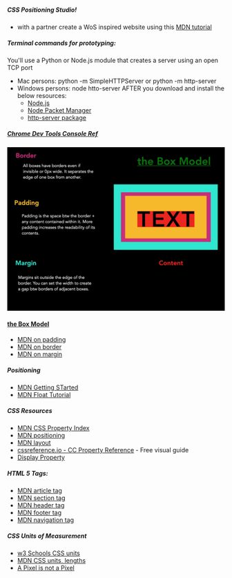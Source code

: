 ##### CSS Positioning Studio!
  * with a partner create a WoS inspired website using this [MDN tutorial](https://developer.mozilla.org/en-US/docs/Learn/CSS/CSS_layout/Positioning)

  ##### Terminal commands for prototyping:
You'll use a Python or Node.js module that creates a server using an open TCP port
* Mac persons: python -m SimpleHTTPServer or python -m http-server
* Windows persons: node htto-server AFTER you download and install the below resources:
  * [Node.js](https://nodejs.org/en/)
  * [Node Packet Manager](https://www.npmjs.com/)
  * [http-server package](https://www.npmjs.com/package/http-server)

##### [Chrome Dev Tools Console Ref](https://developers.google.com/web/tools/chrome-devtools/console/reference)

![theBoxModel](boxModel.png)
#### [the Box Model](https://developer.mozilla.org/en-US/docs/Web/CSS/CSS_Box_Model/Introduction_to_the_CSS_box_model)

* [MDN on padding](https://developer.mozilla.org/en-US/docs/Web/CSS/padding)
* [MDN on border](https://developer.mozilla.org/en-US/docs/Web/CSS/border) 
* [MDN on margin](https://developer.mozilla.org/en-US/docs/Web/CSS/margin)

##### Positioning
* [MDN Getting STarted](https://developer.mozilla.org/en-US/docs/Web/CSS/position)
* [MDN Float Tutorial](https://developer.mozilla.org/en-US/docs/Learn/CSS/CSS_layout/Floats)

##### CSS Resources
* [MDN CSS Property Index](https://developer.mozilla.org/en-US/docs/Web/CSS/Reference)
* [MDN positioning](https://developer.mozilla.org/en-US/docs/Web/CSS/position)
* [MDN layout](https://developer.mozilla.org/en-US/docs/Web/CSS/Reference#layout)
* [cssreference.io - CC Property Reference](https://cssreference.io/) - Free visual guide 
* [Display Property](https://developer.mozilla.org/en-US/docs/Web/CSS/display)

##### HTML 5 Tags:
  * [MDN article tag](https://developer.mozilla.org/en-US/docs/Web/HTML/Element/article)
  * [MDN section tag ](https://developer.mozilla.org/en-US/docs/Web/HTML/Element/section)
  * [MDN header tag](https://developer.mozilla.org/en-US/docs/Web/HTML/Element/header)
  * [MDN footer tag](https://developer.mozilla.org/en-US/docs/Web/HTML/Element/footer)
  * [MDN navigation tag](https://developer.mozilla.org/en-US/docs/Web/HTML/Element/nav)

  ##### CSS Units of Measurement
* [w3 Schools CSS units](https://www.w3schools.com/cssref/css_units.asp)
* [MDN CSS units, lengths](https://developer.mozilla.org/en-US/docs/Learn/CSS/Building_blocks/Values_and_units)
* [A Pixel is not a Pixel](https://www.quirksmode.org/blog/archives/2010/04/a_pixel_is_not.html)





